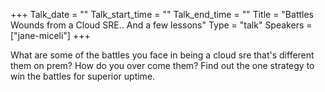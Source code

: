 +++
Talk_date = ""
Talk_start_time = ""
Talk_end_time = ""
Title = "Battles Wounds from a Cloud SRE.. And a few lessons"
Type = "talk"
Speakers = ["jane-miceli"]
+++

What are some of the battles you face in being a cloud sre that's different them on prem? How do you over come them? Find out the one strategy to win the battles for superior uptime.
